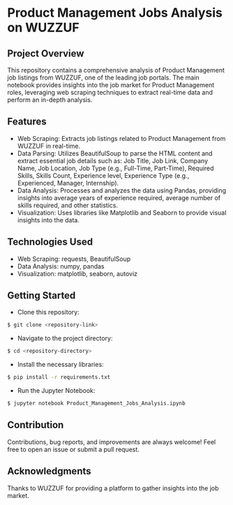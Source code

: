 # Product Management Jobs Analysis on WUZZUF

## Project Overview

This repository contains a comprehensive analysis of Product Management job listings from WUZZUF, one of the leading job portals. The main notebook provides insights into the job market for Product Management roles, leveraging web scraping techniques to extract real-time data and perform an in-depth analysis.

## Features

* Web Scraping:
Extracts job listings related to Product Management from WUZZUF in real-time.
* Data Parsing: Utilizes BeautifulSoup to parse the HTML content and extract essential job details such as:
Job Title, Job Link, Company Name, Job Location, Job Type (e.g., Full-Time, Part-Time), Required Skills, Skills Count, Experience level, Experience Type (e.g., Experienced, Manager, Internship).
* Data Analysis:
Processes and analyzes the data using Pandas, providing insights into average years of experience required, average number of skills required, and other statistics.
* Visualization:
Uses libraries like Matplotlib and Seaborn to provide visual insights into the data.

## Technologies Used

* Web Scraping: requests, BeautifulSoup
* Data Analysis: numpy, pandas
* Visualization: matplotlib, seaborn, autoviz

## Getting Started

* Clone this repository:
``` bash
$ git clone <repository-link>
```
* Navigate to the project directory:
``` bash
$ cd <repository-directory>
```
* Install the necessary libraries:
``` bash
$ pip install -r requirements.txt
```
* Run the Jupyter Notebook:
``` bash
$ jupyter notebook Product_Management_Jobs_Analysis.ipynb
```

## Contribution

Contributions, bug reports, and improvements are always welcome! Feel free to open an issue or submit a pull request.

## Acknowledgments

Thanks to WUZZUF for providing a platform to gather insights into the job market.

